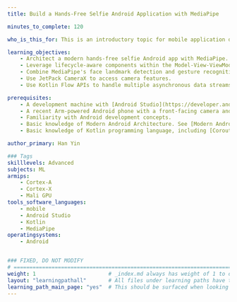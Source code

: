 ```yaml
---
title: Build a Hands-Free Selfie Android Application with MediaPipe

minutes_to_complete: 120

who_is_this_for: This is an introductory topic for mobile application developers interested in learning how to build an Android selfie application with Modern MediaPipe Multimodal AI, Kotlin flows, and CameraX, using the Modern Android Development (MAD) architecture design.

learning_objectives:
    - Architect a modern hands-free selfie Android app with MediaPipe.
    - Leverage lifecycle-aware components within the Model-View-ViewModel (MVVM) architecture.
    - Combine MediaPipe's face landmark detection and gesture recognition for integration in a multimodel selfie solution.
    - Use JetPack CameraX to access camera features.
    - Use Kotlin Flow APIs to handle multiple asynchronous data streams.

prerequisites:
    - A development machine with [Android Studio](https://developer.android.com/studio) installed.
    - A recent Arm-powered Android phone with a front-facing camera and a USB data cable.
    - Familiarity with Android development concepts.
    - Basic knowledge of Modern Android Architecture. See [Modern Android App Architecture](https://developer.android.com/courses/pathways/android-architecture).
    - Basic knowledge of Kotlin programming language, including [Coroutines](https://kotlinlang.org/docs/coroutines-overview.html) and [Kotlin Flows](https://kotlinlang.org/docs/flow.html).

author_primary: Han Yin

### Tags
skilllevels: Advanced
subjects: ML
armips:
    - Cortex-A
    - Cortex-X
    - Mali GPU
tools_software_languages:
    - mobile
    - Android Studio
    - Kotlin
    - MediaPipe
operatingsystems:
    - Android


### FIXED, DO NOT MODIFY
# ================================================================================
weight: 1                       # _index.md always has weight of 1 to order correctly
layout: "learningpathall"       # All files under learning paths have this same wrapper
learning_path_main_page: "yes"  # This should be surfaced when looking for related content. Only set for _index.md of learning path content.
---
```


